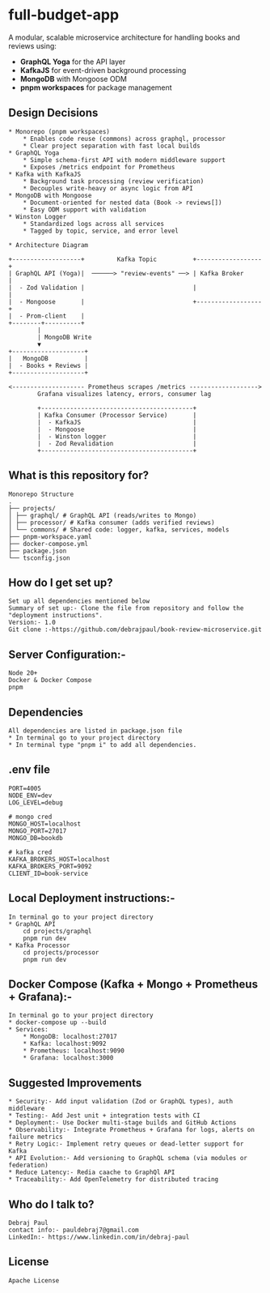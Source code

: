 # full-budget-app

A modular, scalable microservice architecture for handling books and reviews using:

- **GraphQL Yoga** for the API layer
- **KafkaJS** for event-driven background processing
- **MongoDB** with Mongoose ODM
- **pnpm workspaces** for package management

## Design Decisions

    * Monorepo (pnpm workspaces)
        * Enables code reuse (commons) across graphql, processor
        * Clear project separation with fast local builds
    * GraphQL Yoga
        * Simple schema-first API with modern middleware support
        * Exposes /metrics endpoint for Prometheus
    * Kafka with KafkaJS
        * Background task processing (review verification)
        * Decouples write-heavy or async logic from API
    * MongoDB with Mongoose
        * Document-oriented for nested data (Book -> reviews[])
        * Easy ODM support with validation
    * Winston Logger
        * Standardized logs across all services
        * Tagged by topic, service, and error level
    
    * Architecture Diagram

    +-------------------+         Kafka Topic          +------------------+
    | GraphQL API (Yoga)|  ──────> "review-events" ──> | Kafka Broker     |
    |  - Zod Validation |                              |                  |
    |  - Mongoose       |                              +------------------+
    |  - Prom-client    |
    +--------+----------+
            |
            | MongoDB Write
            ▼
    +--------------------+
    |   MongoDB          |
    |  - Books + Reviews |
    +--------------------+

    <-------------------- Prometheus scrapes /metrics ------------------->
            Grafana visualizes latency, errors, consumer lag

            +------------------------------------------+
            | Kafka Consumer (Processor Service)       |
            |  - KafkaJS                               |
            |  - Mongoose                              |
            |  - Winston logger                        |
            |  - Zod Revalidation                      |
            +------------------------------------------+


## What is this repository for?

    Monorepo Structure
    .
    ├── projects/
    │ ├── graphql/ # GraphQL API (reads/writes to Mongo)
    │ ├── processor/ # Kafka consumer (adds verified reviews)
    │ └── commons/ # Shared code: logger, kafka, services, models
    ├── pnpm-workspace.yaml
    ├── docker-compose.yml
    ├── package.json
    └── tsconfig.json

## How do I get set up?

    Set up all dependencies mentioned below
    Summary of set up:- Clone the file from repository and follow the "deployment instructions".
    Version:- 1.0
    Git clone :-https://github.com/debrajpaul/book-review-microservice.git

## Server Configuration:-

    Node 20+
    Docker & Docker Compose
    pnpm

## Dependencies

    All dependencies are listed in package.json file
    * In terminal go to your project directory
    * In terminal type "pnpm i" to add all dependencies.

## .env file

```
PORT=4005
NODE_ENV=dev
LOG_LEVEL=debug

# mongo cred
MONGO_HOST=localhost
MONGO_PORT=27017
MONGO_DB=bookdb

# kafka cred
KAFKA_BROKERS_HOST=localhost
KAFKA_BROKERS_PORT=9092
CLIENT_ID=book-service
```

## Local Deployment instructions:-

    In terminal go to your project directory
    * GraphQL API
        cd projects/graphql
        pnpm run dev
    * Kafka Processor
        cd projects/processor
        pnpm run dev

## Docker Compose (Kafka + Mongo + Prometheus + Grafana):-

    In terminal go to your project directory
    * docker-compose up --build
    * Services:
        * MongoDB: localhost:27017
        * Kafka: localhost:9092
        * Prometheus: localhost:9090
        * Grafana: localhost:3000

## Suggested Improvements

    * Security:- Add input validation (Zod or GraphQL types), auth middleware
    * Testing:- Add Jest unit + integration tests with CI
    * Deployment:- Use Docker multi-stage builds and GitHub Actions
    * Observability:- Integrate Prometheus + Grafana for logs, alerts on failure metrics
    * Retry Logic:- Implement retry queues or dead-letter support for Kafka
    * API Evolution:- Add versioning to GraphQL schema (via modules or federation)
    * Reduce Latency:- Redia caache to GraphQl API
    * Traceability:- Add OpenTelemetry for distributed tracing

## Who do I talk to?

    Debraj Paul
    contact info:- pauldebraj7@gmail.com
    LinkedIn:- https://www.linkedin.com/in/debraj-paul

## License

    Apache License
